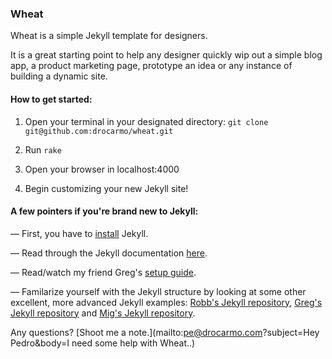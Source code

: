 ### Wheat

Wheat is a simple Jekyll template for designers.

It is a great starting point to help any designer quickly wip out a simple blog app, a product marketing page, prototype an idea or any instance of building a dynamic site.

#### How to get started:

1. Open your terminal in your designated directory: `git clone git@github.com:drocarmo/wheat.git`

2. Run `rake`

3. Open your browser in localhost:4000

4. Begin customizing your new Jekyll site!

#### A few pointers if you're brand new to Jekyll:

— First, you have to [install](http://jekyllrb.com/docs/installation/) Jekyll.

— Read through the Jekyll documentation [here](http://jekyllrb.com/docs/home/).

— Read/watch my friend Greg's [setup guide](http://vgdub.com/blog/building-a-blog-with-jekyll/).

— Familarize yourself with the Jekyll structure by looking at some other excellent, more advanced Jekyll examples: [Robb's Jekyll repository](https://github.com/robbschiller/jekyll-boilerplate), [Greg's Jekyll repository](https://github.com/vgdub/vgdub.github.io) and [Mig's Jekyll repository](https://github.com/migreyes/hazelnut).

Any questions? [Shoot me a note.](mailto:pe@drocarmo.com?subject=Hey Pedro&amp;body=I need some help with Wheat..)
